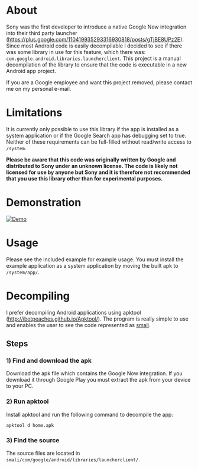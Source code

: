 # About
Sony was the first developer to introduce a native Google Now integration into their third party launcher (https://plus.google.com/110419935293316930818/posts/gTjBE8UPz2E). Since most Android code is easily decompilable I decided to see if there was some library in use for this feature, which there was: `com.google.android.libraries.launcherclient`. This project is a manual decompilation of the library to ensure that the code is executable in a new Android app project.

If you are a Google employee and want this project removed, please contact me on my personal e-mail.

# Limitations
It is currently only possible to use this library if the app is installed as a system application or if the Google Search app has debugging set to true. Neither of these requirements can be full-filled without read/write access to `/system`.

**Please be aware that this code was originally written by Google and distributed to Sony under an unknown license. The code is likely not licensed for use by anyone but Sony and it is therefore not recommended that you use this library other than for experimental purposes.**

# Demonstration
[![Demo](https://thumbs.gfycat.com/CrazyDishonestDarklingbeetle-size_restricted.gif)](https://gfycat.com/FarawayConsiderateChinchilla)

# Usage
Please see the included example for example usage. You must install the example application as a system application by moving the built apk to `/system/app/`.

# Decompiling
I prefer decompiling Android applications using apktool (http://ibotpeaches.github.io/Apktool/). The program is really simple to use and enables the user to see the code represented as [smali](https://github.com/JesusFreke/smali).

## Steps
### 1) Find and download the apk
Download the apk file which contains the Google Now integration. If you download it through Google Play you must extract the apk from your device to your PC.

### 2) Run apktool
Install apktool and run the following command to decompile the app:

```
apktool d home.apk
```

### 3) Find the source
The source files are located in `smali/com/google/android/libraries/launcherclient/`.
